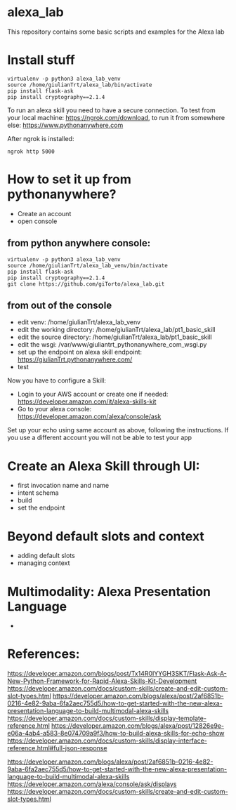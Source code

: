 # alexa_lab
This repository contains some basic scripts and examples for the Alexa lab

# Install stuff
```
virtualenv -p python3 alexa_lab_venv
source /home/giulianTrt/alexa_lab/bin/activate
pip install flask-ask
pip install cryptography==2.1.4
```

To run an alexa skill you need to have a secure connection. To test from your local machine: https://ngrok.com/download,
to run it from somewhere else:  https://www.pythonanywhere.com

After ngrok is installed:
```
ngrok http 5000
```

# How to set it up from pythonanywhere?
- Create an account
- open console

## from python anywhere console:
```
virtualenv -p python3 alexa_lab_venv
source /home/giulianTrt/alexa_lab_venv/bin/activate
pip install flask-ask
pip install cryptography==2.1.4
git clone https://github.com/giTorto/alexa_lab.git
```

## from out of the console
- edit venv: /home/giulianTrt/alexa_lab_venv
- edit the working directory: /home/giulianTrt/alexa_lab/pt1_basic_skill
- edit the source directory:  /home/giulianTrt/alexa_lab/pt1_basic_skill
- edit the wsgi:  /var/www/giuliantrt_pythonanywhere_com_wsgi.py
- set up the endpoint on alexa skill endpoint: https://giulianTrt.pythonanywhere.com/
- test

Now you have to configure a Skill:
- Login to your AWS account or create one if needed: https://developer.amazon.com/it/alexa-skills-kit
- Go to your alexa console: https://developer.amazon.com/alexa/console/ask

Set up your echo using same account as above, following the instructions. If you use a different account you will not be able to test your app


# Create an Alexa Skill through UI:
 - first invocation name and name
 - intent schema
 - build
 - set the endpoint

# Beyond default slots and context
- adding default slots
- managing context

# Multimodality: Alexa Presentation Language
-

# References:
https://developer.amazon.com/blogs/post/Tx14R0IYYGH3SKT/Flask-Ask-A-New-Python-Framework-for-Rapid-Alexa-Skills-Kit-Development
https://developer.amazon.com/docs/custom-skills/create-and-edit-custom-slot-types.html
https://developer.amazon.com/blogs/alexa/post/2af6851b-0216-4e82-9aba-6fa2aec755d5/how-to-get-started-with-the-new-alexa-presentation-language-to-build-multimodal-alexa-skills
https://developer.amazon.com/docs/custom-skills/display-template-reference.html
https://developer.amazon.com/blogs/alexa/post/12826e9e-e06a-4ab4-a583-8e074709a9f3/how-to-build-alexa-skills-for-echo-show
https://developer.amazon.com/docs/custom-skills/display-interface-reference.html#full-json-response

https://developer.amazon.com/blogs/alexa/post/2af6851b-0216-4e82-9aba-6fa2aec755d5/how-to-get-started-with-the-new-alexa-presentation-language-to-build-multimodal-alexa-skills
https://developer.amazon.com/alexa/console/ask/displays
https://developer.amazon.com/docs/custom-skills/create-and-edit-custom-slot-types.html